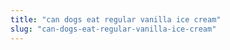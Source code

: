 ```yaml
---
title: "can dogs eat regular vanilla ice cream"
slug: "can-dogs-eat-regular-vanilla-ice-cream"
---
```


